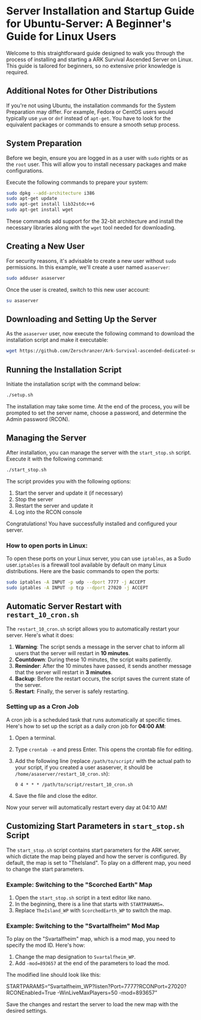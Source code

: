 # Server Installation and Startup Guide for Ubuntu-Server: A Beginner's Guide for Linux Users

Welcome to this straightforward guide designed to walk you through the process of installing and starting a ARK Survival Ascended Server on Linux. This guide is tailored for beginners, so no extensive prior knowledge is required.

## Additional Notes for Other Distributions
If you're not using Ubuntu, the installation commands for the System Preparation may differ. For example, Fedora or CentOS users would typically use `yum` or `dnf` instead of `apt-get`. You have to look for the equivalent packages or commands to ensure a smooth setup process.

## System Preparation

Before we begin, ensure you are logged in as a user with `sudo` rights or as the `root` user. This will allow you to install necessary packages and make configurations.

Execute the following commands to prepare your system:

```bash
sudo dpkg --add-architecture i386
sudo apt-get update
sudo apt-get install lib32stdc++6
sudo apt-get install wget
```

These commands add support for the 32-bit architecture and install the necessary libraries along with the `wget` tool needed for downloading.

## Creating a New User

For security reasons, it's advisable to create a new user without `sudo` permissions. In this example, we'll create a user named `asaserver`:

```bash
sudo adduser asaserver
```

Once the user is created, switch to this new user account:

```bash
su asaserver
```

## Downloading and Setting Up the Server

As the `asaserver` user, now execute the following command to download the installation script and make it executable:

```bash
wget https://github.com/Zerschranzer/Ark-Survival-ascended-dedicated-server-without-docker/raw/main/setup.sh && chmod +x setup.sh
```

## Running the Installation Script

Initiate the installation script with the command below:

```bash
./setup.sh
```

The installation may take some time. At the end of the process, you will be prompted to set the server name, choose a password, and determine the Admin password (RCON).

## Managing the Server

After installation, you can manage the server with the `start_stop.sh` script. Execute it with the following command:

```bash
./start_stop.sh
```

The script provides you with the following options:

1. Start the server and update it (if necessary)
2. Stop the server
3. Restart the server and update it
4. Log into the RCON console

Congratulations! You have successfully installed and configured your server.

### How to open ports in Linux:

To open these ports on your Linux server, you can use `iptables`, as a Sudo user.`iptables` is a firewall tool available by default on many Linux distributions. Here are the basic commands to open the ports:

```bash
sudo iptables -A INPUT -p udp --dport 7777 -j ACCEPT
sudo iptables -A INPUT -p tcp --dport 27020 -j ACCEPT
```

## Automatic Server Restart with `restart_10_cron.sh`

The `restart_10_cron.sh` script allows you to automatically restart your server. Here's what it does:

1. **Warning**: The script sends a message in the server chat to inform all users that the server will restart in **10 minutes**.
2. **Countdown**: During these 10 minutes, the script waits patiently.
3. **Reminder**: After the 10 minutes have passed, it sends another message that the server will restart in **3 minutes**.
4. **Backup**: Before the restart occurs, the script saves the current state of the server.
5. **Restart**: Finally, the server is safely restarting.

### Setting up as a Cron Job

A cron job is a scheduled task that runs automatically at specific times. Here's how to set up the script as a daily cron job for **04:00 AM**:

1. Open a terminal.
2. Type `crontab -e` and press Enter. This opens the crontab file for editing.
3. Add the following line (replace `/path/to/script/` with the actual path to your script, if you created a user asaserver, it should be `/home/asaserver/restart_10_cron.sh`):

    ```
    0 4 * * * /path/to/script/restart_10_cron.sh
    ```

4. Save the file and close the editor.

Now your server will automatically restart every day at 04:10 AM!

## Customizing Start Parameters in `start_stop.sh` Script

The `start_stop.sh` script contains start parameters for the ARK server, which dictate the map being played and how the server is configured. By default, the map is set to "TheIsland". To play on a different map, you need to change the start parameters.

### Example: Switching to the "Scorched Earth" Map

1. Open the `start_stop.sh` script in a text editor like nano.
2. In the beginning, there is a line that starts with `STARTPARAMS=`.
3. Replace `TheIsland_WP` with `ScorchedEarth_WP` to switch the map.

### Example: Switching to the "Svartalfheim" Mod Map

To play on the "Svartalfheim" map, which is a mod map, you need to specify the mod ID. Here's how:

1. Change the map designation to `Svartalfheim_WP`.
2. Add `-mod=893657` at the end of the parameters to load the mod.

The modified line should look like this:


STARTPARAMS=“Svartalfheim_WP?listen?Port=7777?RCONPort=27020?RCONEnabled=True -WinLiveMaxPlayers=50 -mod=893657”


Save the changes and restart the server to load the new map with the desired settings.
